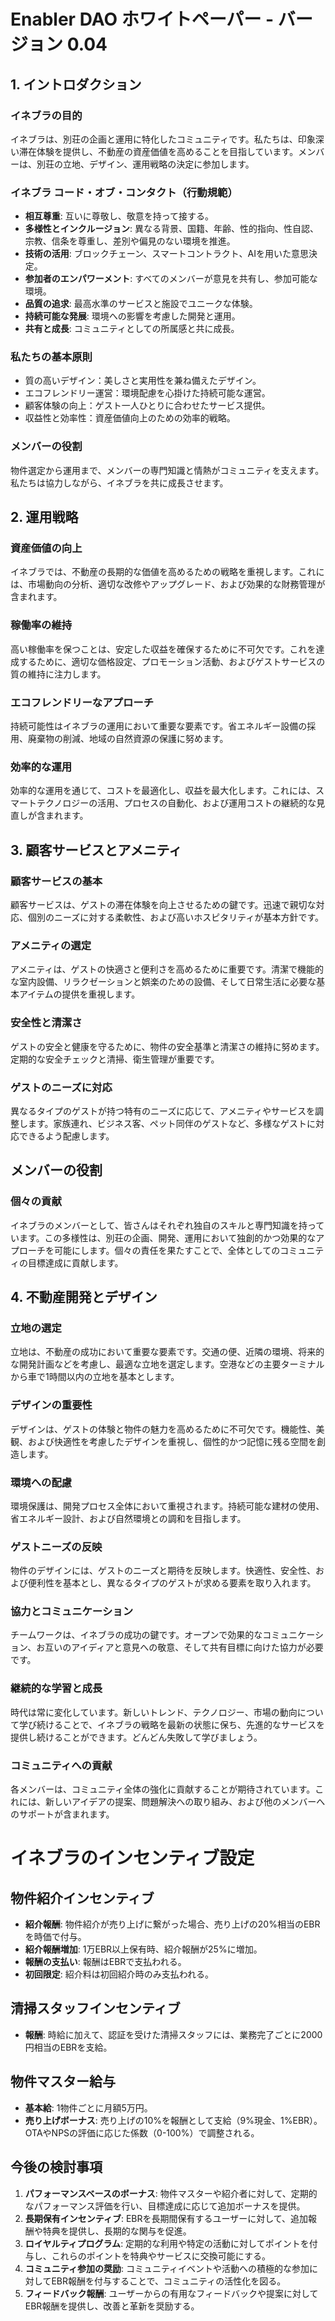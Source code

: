 # Enabler DAO ホワイトペーパー - バージョン 0.04

## 1. イントロダクション

### イネブラの目的
イネブラは、別荘の企画と運用に特化したコミュニティです。私たちは、印象深い滞在体験を提供し、不動産の資産価値を高めることを目指しています。メンバーは、別荘の立地、デザイン、運用戦略の決定に参加します。

### イネブラ コード・オブ・コンタクト（行動規範）
- **相互尊重**: 互いに尊敬し、敬意を持って接する。
- **多様性とインクルージョン**: 異なる背景、国籍、年齢、性的指向、性自認、宗教、信条を尊重し、差別や偏見のない環境を推進。
- **技術の活用**: ブロックチェーン、スマートコントラクト、AIを用いた意思決定。
- **参加者のエンパワーメント**: すべてのメンバーが意見を共有し、参加可能な環境。
- **品質の追求**: 最高水準のサービスと施設でユニークな体験。
- **持続可能な発展**: 環境への影響を考慮した開発と運用。
- **共有と成長**: コミュニティとしての所属感と共に成長。

### 私たちの基本原則
- 質の高いデザイン：美しさと実用性を兼ね備えたデザイン。
- エコフレンドリー運営：環境配慮を心掛けた持続可能な運営。
- 顧客体験の向上：ゲスト一人ひとりに合わせたサービス提供。
- 収益性と効率性：資産価値向上のための効率的戦略。

### メンバーの役割
物件選定から運用まで、メンバーの専門知識と情熱がコミュニティを支えます。私たちは協力しながら、イネブラを共に成長させます。

## 2. 運用戦略

### 資産価値の向上
イネブラでは、不動産の長期的な価値を高めるための戦略を重視します。これには、市場動向の分析、適切な改修やアップグレード、および効果的な財務管理が含まれます。

### 稼働率の維持
高い稼働率を保つことは、安定した収益を確保するために不可欠です。これを達成するために、適切な価格設定、プロモーション活動、およびゲストサービスの質の維持に注力します。

### エコフレンドリーなアプローチ
持続可能性はイネブラの運用において重要な要素です。省エネルギー設備の採用、廃棄物の削減、地域の自然資源の保護に努めます。

### 効率的な運用
効率的な運用を通じて、コストを最適化し、収益を最大化します。これには、スマートテクノロジーの活用、プロセスの自動化、および運用コストの継続的な見直しが含まれます。

## 3. 顧客サービスとアメニティ

### 顧客サービスの基本
顧客サービスは、ゲストの滞在体験を向上させるための鍵です。迅速で親切な対応、個別のニーズに対する柔軟性、および高いホスピタリティが基本方針です。

### アメニティの選定
アメニティは、ゲストの快適さと便利さを高めるために重要です。清潔で機能的な室内設備、リラクゼーションと娯楽のための設備、そして日常生活に必要な基本アイテムの提供を重視します。

### 安全性と清潔さ
ゲストの安全と健康を守るために、物件の安全基準と清潔さの維持に努めます。定期的な安全チェックと清掃、衛生管理が重要です。

### ゲストのニーズに対応
異なるタイプのゲストが持つ特有のニーズに応じて、アメニティやサービスを調整します。家族連れ、ビジネス客、ペット同伴のゲストなど、多様なゲストに対応できるよう配慮します。

## メンバーの役割

### 個々の貢献
イネブラのメンバーとして、皆さんはそれぞれ独自のスキルと専門知識を持っています。この多様性は、別荘の企画、開発、運用において独創的かつ効果的なアプローチを可能にします。個々の責任を果たすことで、全体としてのコミュニティの目標達成に貢献します。

## 4. 不動産開発とデザイン

### 立地の選定
立地は、不動産の成功において重要な要素です。交通の便、近隣の環境、将来的な開発計画などを考慮し、最適な立地を選定します。空港などの主要ターミナルから車で1時間以内の立地を基本とします。

### デザインの重要性
デザインは、ゲストの体験と物件の魅力を高めるために不可欠です。機能性、美観、および快適性を考慮したデザインを重視し、個性的かつ記憶に残る空間を創造します。

### 環境への配慮
環境保護は、開発プロセス全体において重視されます。持続可能な建材の使用、省エネルギー設計、および自然環境との調和を目指します。

### ゲストニーズの反映
物件のデザインには、ゲストのニーズと期待を反映します。快適性、安全性、および便利性を基本とし、異なるタイプのゲストが求める要素を取り入れます。


### 協力とコミュニケーション
チームワークは、イネブラの成功の鍵です。オープンで効果的なコミュニケーション、お互いのアイディアと意見への敬意、そして共有目標に向けた協力が必要です。

### 継続的な学習と成長
時代は常に変化しています。新しいトレンド、テクノロジー、市場の動向について学び続けることで、イネブラの戦略を最新の状態に保ち、先進的なサービスを提供し続けることができます。どんどん失敗して学びましょう。

### コミュニティへの貢献
各メンバーは、コミュニティ全体の強化に貢献することが期待されています。これには、新しいアイデアの提案、問題解決への取り組み、および他のメンバーへのサポートが含まれます。

# イネブラのインセンティブ設定

## 物件紹介インセンティブ
- **紹介報酬**: 物件紹介が売り上げに繋がった場合、売り上げの20%相当のEBRを時価で付与。
- **紹介報酬増加**: 1万EBR以上保有時、紹介報酬が25%に増加。
- **報酬の支払い**: 報酬はEBRで支払われる。
- **初回限定**: 紹介料は初回紹介時のみ支払われる。

## 清掃スタッフインセンティブ
- **報酬**: 時給に加えて、認証を受けた清掃スタッフには、業務完了ごとに2000円相当のEBRを支給。

## 物件マスター給与
- **基本給**: 1物件ごとに月額5万円。
- **売り上げボーナス**: 売り上げの10%を報酬として支給（9%現金、1%EBR）。OTAやNPSの評価に応じた係数（0-100%）で調整される。

## 今後の検討事項
1. **パフォーマンスベースのボーナス**: 物件マスターや紹介者に対して、定期的なパフォーマンス評価を行い、目標達成に応じて追加ボーナスを提供。
2. **長期保有インセンティブ**: EBRを長期間保有するユーザーに対して、追加報酬や特典を提供し、長期的な関与を促進。
3. **ロイヤルティプログラム**: 定期的な利用や特定の活動に対してポイントを付与し、これらのポイントを特典やサービスに交換可能にする。
4. **コミュニティ参加の奨励**: コミュニティイベントや活動への積極的な参加に対してEBR報酬を付与することで、コミュニティの活性化を図る。
5. **フィードバック報酬**: ユーザーからの有用なフィードバックや提案に対してEBR報酬を提供し、改善と革新を奨励する。
